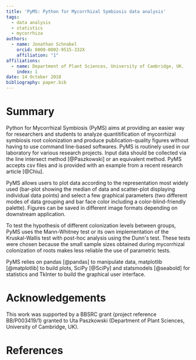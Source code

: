 ```yaml
---
title: 'PyMS: Python for Mycorrhizal Symbiosis data analysis'
tags:
  - data analysis
  - statistics
  - mycorrhiza
authors:
  - name: Jonathan Schnabel
    orcid: 0000-0002-9515-332X
    affiliation: "1"
affiliations:
  - name: Department of Plant Sciences, University of Cambridge, UK.
    index: 1
date: 14 October 2018
bibliography: paper.bib
---
```


# Summary

Python for Mycorrhizal Symbiosis (PyMS) aims at providing an easier way for researchers and students to analyze quantitification of mycorrhizal symbiosis root colonization and produce publication-quality figures without having to use command line-based softwares. PyMS is routinely used in our laboratory for various research projects. Input data should be collected via the line intersect method [@Paszkowski] or an equivalent method. PyMS accepts csv files and is provided with an example from a recent research article [@Chiu].

PyMS allows users to plot data according to the representation most widely used (bar-plot showing the median of data and scatter-plot displaying individual data points) and select a few graphical parameters (two different modes of data grouping and bar face color including a color-blind-friendly palette). Figures can be saved in different image formats depending on downstream application.

To test the hypothesis of different colonization levels between groups, PyMS uses the Mann-Whitney test or its own implementation of the Kruskal-Wallis test with post-hoc analysis using the Dunn's test. These tests were chosen because the small sample sizes obtained during mycorrhizal colonization of roots makes less reliable the use of parametric tests.

PyMS relies on pandas [@pandas] to manipulate data, matplotlib [@matplotlib] to build plots, SciPy [@SciPy] and statsmodels [@seabold] for statistics and TkInter to build the graphical user interface.

# Acknowledgements

This work was supported by a BBSRC grant (project reference BB/P003419/1) granted to Uta Paszkowski (Department of Plant Sciences, University of Cambridge, UK).

# References

